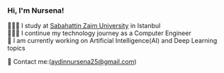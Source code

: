 ### Hi, I'm Nursena!

👩🏻‍🎓 I study at [Sabahattin Zaim University](https://www.izu.edu.tr/) in Istanbul<br/>
👩🏻‍💻 I continue my technology journey as a Computer Engineer<br/>
💭 I am currently working on Artificial Intelligence(AI) and Deep Learning topics<br/>

📧 Contact me:(aydinnursena25@gmail.com) <br/>
